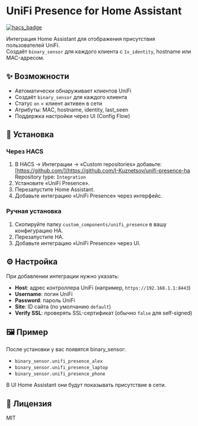 # UniFi Presence for Home Assistant

[![hacs_badge](https://img.shields.io/badge/HACS-Custom-41BDF5.svg)](https://hacs.xyz/)

Интеграция Home Assistant для отображения присутствия пользователей UniFi.  
Создаёт `binary_sensor` для каждого клиента с `1x_identity`, hostname или MAC-адресом.

## ✨ Возможности
- Автоматически обнаруживает клиентов UniFi
- Создаёт `binary_sensor` для каждого клиента
- Статус `on` = клиент активен в сети
- Атрибуты: MAC, hostname, identity, last_seen
- Поддержка настройки через UI (Config Flow)

## 🚀 Установка

### Через HACS
1. В HACS → Интеграции → «Custom repositories» добавьте:
[https://github.com/](https://github.com/I-Kuznetsov/unifi-presence-ha
Repository type: `Integration`
2. Установите «UniFi Presence».
3. Перезапустите Home Assistant.
4. Добавьте интеграцию «UniFi Presence» через интерфейс.

### Ручная установка
1. Скопируйте папку `custom_components/unifi_presence` в вашу конфигурацию HA.
2. Перезапустите HA.
3. Добавьте интеграцию «UniFi Presence» через UI.

## ⚙️ Настройка
При добавлении интеграции нужно указать:
- **Host**: адрес контроллера UniFi (например, `https://192.168.1.1:8443`)
- **Username**: логин UniFi
- **Password**: пароль UniFi
- **Site**: ID сайта (по умолчанию `default`)
- **Verify SSL**: проверять SSL-сертификат (обычно `false` для self-signed)

## 🖼️ Пример
После установки у вас появятся binary_sensor:

- `binary_sensor.unifi_presence_alex`
- `binary_sensor.unifi_presence_laptop`
- `binary_sensor.unifi_presence_phone`

В UI Home Assistant они будут показывать присутствие в сети.

## 📜 Лицензия
MIT

